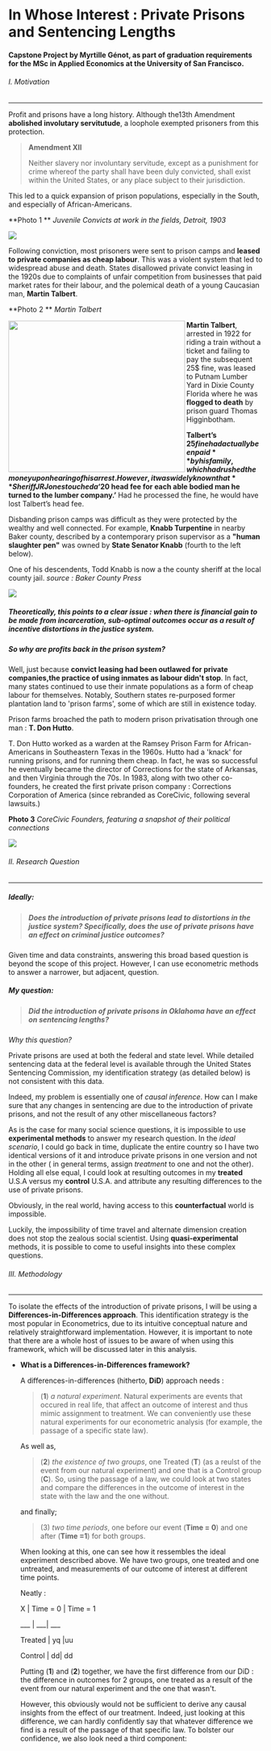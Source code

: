 # In Whose Interest : Private Prisons and Sentencing Lengths 

#### Capstone Project by Myrtille Génot, as part of graduation requirements for the MSc in Applied Economics at the University of San Francisco. 



###### I. Motivation 

***

Profit and prisons have a long history. Although the13th Amendment **abolished involutary servitutude**, a loophole exempted prisoners from this protection.

> **Amendment XII**
>
> Neither slavery nor  involuntary servitude, except as a punishment for crime whereof the  party shall have been duly convicted, shall exist within the United  States, or any place subject to their jurisdiction.

This led to a quick expansion of prison populations, especially in the South, and especially of African-Americans.

**Photo 1 ** *Juvenile Convicts at work in the fields, Detroit, 1903*

<img align="center" src="/photos/juvenileconvicts.jpg">

Following conviction, most prisoners were sent to prison camps and **leased to private companies as cheap labour**. This was a violent system that led to widespread abuse and death. States disallowed private convict leasing in the 1920s due to complaints of unfair competition from businesses that paid market rates for their labour, and the polemical death of a young Caucasian man, **Martin Talbert**.

**Photo 2 ** *Martin Talbert*

<img align="left" src="/photos/martintalbert.jpg"  height="300" width="350"/>

**Martin Talbert**, arrested in 1922 for riding a train without a ticket and failing to pay the subsequent 25$ fine, was leased to Putnam Lumber Yard in Dixie County Florida where he was **flogged to death** by prison guard Thomas Higginbotham.

**Talbert’s $25 fine had actually been paid** by his family, which had rushed the money upon hearing of his arrest. However, it was widely known that **Sheriff J R Jones touched a ‘$20 head fee for each able bodied man he turned to the lumber company.’** Had he processed the fine, he would have lost Talbert’s head fee.

Disbanding prison camps was difficult as they were protected by the wealthy and well connected. For example, **Knabb Turpentine** in nearby Baker county, described by a contemporary prison supervisor as a **"human slaughter pen"** was owned by **State Senator Knabb** (fourth to the left below).

One of his descendents, Todd Knabb is now a the county sheriff at the local county jail.  *source : Baker County Press*

<img align="center" src="/photos/senatorknabb.jpg">

##### Theoretically, this points to a clear issue : when there is financial gain to be made from incarceration, sub-optimal outcomes occur as a result of incentive distortions in the justice system. 

##### *So why are profits back in the prison system?*

Well, just because **convict leasing had been outlawed for private companies,the practice of using inmates as labour didn't stop**. In fact, many states continued to use their inmate populations as a form of cheap labour for themselves. Notably, Southern states re-purposed former plantation land to 'prison farms', some of which are still in existence today.  

Prison farms broached the path to modern prison privatisation through one man : **T. Don Hutto**. 

T. Don Hutto worked as a warden at the Ramsey Prison Farm for African-Americans in Southeastern Texas in the 1960s. Hutto had a 'knack' for running prisons, and for running them cheap. In fact, he was so successful he eventually became the director of Corrections for the state of Arkansas, and then Virginia through the 70s. In 1983, along with two other co-founders, he created the first private prison company : Corrections Corporation of America (since rebranded as CoreCivic, following several lawsuits.)

**Photo 3** *CoreCivic Founders, featuring a snapshot of their political connections*

<img align="center" src="/photos/ccafounders.jpg">



###### II. Research Question 

***

##### Ideally: 

>  ##### Does the introduction of private prisons lead to distortions in the justice system? Specifically, does the use of private prisons have an effect on criminal justice outcomes?

Given time and data constraints, answering this broad based question is beyond the scope of this project. However, I can use econometric methods to answer a narrower, but adjacent, question. 



##### My question:

> ##### Did the introduction of private prisons in Oklahoma have an effect on sentencing lengths?



*Why this question?*

Private prisons are used at both the federal and state level. While detailed sentencing data at the federal level is available through the United States Sentencing Commission, my identification strategy (as detailed below) is not consistent with this data. 

Indeed, my problem is essentially one of *causal inference*. How can I make sure that any changes in sentencing are due to the introduction of private prisons, and not the result of any other miscellaneous factors?

As is the case for many social science questions, it is impossible to use **experimental methods** to answer my research question. In the *ideal scenario*, I could go back in time, duplicate the entire country so I have two identical versions of it and introduce private prisons in one version and not in the other ( in general terms, assign *treatment* to one and not the other). Holding all else equal, I could look at resulting outcomes in my **treated** U.S.A versus my **control** U.S.A. and attribute any resulting differences to the use of private prisons. 

Obviously, in the real world, having access to this **counterfactual** world is impossible. 

Luckily, the impossibility of time travel and alternate dimension creation does not stop the zealous social scientist. Using **quasi-experimental** methods, it is possible to come to useful insights into these complex questions. 



###### III. Methodology 

***



To isolate the effects of the introduction of private prisons, I will be using a **Differences-in-Differences approach**. This identification strategy is the most popular in Econometrics, due to its intuitive conceptual nature and relatively straightforward implementation. However, it is important to note that there are a whole host of issues to be aware of when using this framework, which will be discussed later in this analysis. 



* **What is a Differences-in-Differences framework?**

  A differences-in-differences (hitherto, **DiD**) approach needs :

  > (**1**)  *a natural experiment*. Natural experiments are events that occured in real life, that affect an outcome of interest and thus mimic assignment to treatment. We can conveniently use these natural experiments for our econometric analysis (for example, the passage of a specific state law). 

  As well as,

  > (**2**)  *the existence of two groups*, one Treated (**T**)  (as a reulst of the event from our natural experiment) and one that is a Control group (**C**).  So, using the passage of a law, we could look at two states and compare the differences in the outcome of interest in the state with the law and the one without. 

  and finally;

  > (3) *two time periods*, one before our event (**Time = 0**) and one after (**Time =1**) for both groups. 

  When looking at this, one can see how it ressembles the ideal experiment described above. We have two groups, one treated and one untreated, and measurements of our outcome of interest at different time points. 

  Neatly : 

  

  X  | Time = 0 | Time = 1

  ___ | ___| ___

  Treated | yq |uu

  Control | dd| dd

  

  

  Putting (**1**) and (**2**) together, we have the first difference from our DiD : the difference in outcomes for 2 groups, one treated as a result of the event from our natural experiment and the one that wasn't.

  

  However, this obviously would not be sufficient to derive any causal insights from the effect of our treatment. Indeed, just looking at this difference, we can hardly confidently say that whatever difference we find is a result of the passage of that specific law. To bolster our confidence, we also look need a third component: 

  

  















